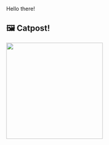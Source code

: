 Hello there!



## 🖼️ Catpost!

<sub>
    <img src="https://cdn2.thecatapi.com/images/MTc3NjExMw.jpg" height="256">
</sub>

